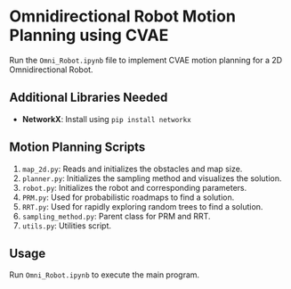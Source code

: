 # Omnidirectional Robot Motion Planning using CVAE

Run the `Omni_Robot.ipynb` file to implement CVAE motion planning for a 2D Omnidirectional Robot.

## Additional Libraries Needed

- **NetworkX**: Install using `pip install networkx`

## Motion Planning Scripts

1. `map_2d.py`: Reads and initializes the obstacles and map size.
2. `planner.py`: Initializes the sampling method and visualizes the solution.
3. `robot.py`: Initializes the robot and corresponding parameters.
4. `PRM.py`: Used for probabilistic roadmaps to find a solution.
5. `RRT.py`: Used for rapidly exploring random trees to find a solution.
6. `sampling_method.py`: Parent class for PRM and RRT.
7. `utils.py`: Utilities script.

## Usage

Run `Omni_Robot.ipynb` to execute the main program.
